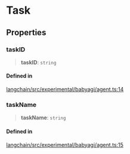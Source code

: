 Task
====

Properties[​](#properties "Direct link to Properties")
------------------------------------------------------

### taskID[​](#taskid "Direct link to taskID")

> **taskID**: `string`

#### Defined in[​](#defined-in "Direct link to Defined in")

[langchain/src/experimental/babyagi/agent.ts:14](https://github.com/hwchase17/langchainjs/blob/46e1734/langchain/src/experimental/babyagi/agent.ts#L14)

### taskName[​](#taskname "Direct link to taskName")

> **taskName**: `string`

#### Defined in[​](#defined-in-1 "Direct link to Defined in")

[langchain/src/experimental/babyagi/agent.ts:15](https://github.com/hwchase17/langchainjs/blob/46e1734/langchain/src/experimental/babyagi/agent.ts#L15)